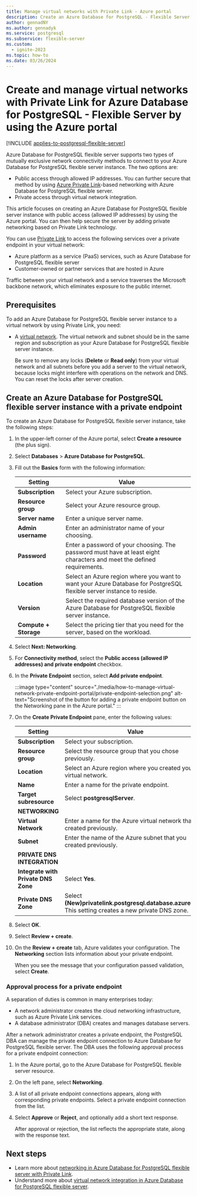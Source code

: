 ```yaml
---
title: Manage virtual networks with Private Link - Azure portal
description: Create an Azure Database for PostgreSQL - Flexible Server instance with public access by using the Azure portal, and add private networking to the server based on Azure Private Link.
author: gennadNY
ms.author: gennadyk
ms.service: postgresql
ms.subservice: flexible-server
ms.custom:
  - ignite-2023
ms.topic: how-to
ms.date: 03/26/2024
---
```



# Create and manage virtual networks with Private Link for Azure Database for PostgreSQL - Flexible Server by using the Azure portal

[!INCLUDE [applies-to-postgresql-flexible-server](../includes/applies-to-postgresql-flexible-server.md)]

Azure Database for PostgreSQL flexible server supports two types of mutually exclusive network connectivity methods to connect to your Azure Database for PostgreSQL flexible server instance. The two options are:

* Public access through allowed IP addresses. You can further secure that method by using [Azure Private Link](./concepts-networking-private-link.md)-based networking with Azure Database for PostgreSQL flexible server. 
* Private access through virtual network integration.

This article focuses on creating an Azure Database for PostgreSQL flexible server instance with public access (allowed IP addresses) by using the Azure portal. You can then help secure the server by adding private networking based on Private Link technology.

You can use [Private Link](../../private-link/private-link-overview.md) to access the following services over a private endpoint in your virtual network:

* Azure platform as a service (PaaS) services, such as Azure Database for PostgreSQL flexible server
* Customer-owned or partner services that are hosted in Azure

Traffic between your virtual network and a service traverses the Microsoft backbone network, which eliminates exposure to the public internet.



## Prerequisites

To add an Azure Database for PostgreSQL flexible server instance to a virtual network by using Private Link, you need:

* A [virtual network](../../virtual-network/quick-create-portal.md#create-a-virtual-network). The virtual network and subnet should be in the same region and subscription as your Azure Database for PostgreSQL flexible server instance.

  Be sure to remove any locks (**Delete** or **Read only**) from your virtual network and all subnets before you add a server to the virtual network, because locks might interfere with operations on the network and DNS. You can reset the locks after server creation.


## Create an Azure Database for PostgreSQL flexible server instance with a private endpoint

To create an Azure Database for PostgreSQL flexible server instance, take the following steps:

1. In the upper-left corner of the Azure portal, select **Create a resource** (the plus sign).

2. Select **Databases** > **Azure Database for PostgreSQL**.

3. Fill out the **Basics** form with the following information:

   |Setting |Value|
   |---------|------|
   |**Subscription**| Select your Azure subscription.|
   |**Resource group**| Select your Azure resource group.|
   |**Server name**| Enter a unique server name.|
   |**Admin username** |Enter an administrator name of your choosing.|
   |**Password**|Enter a password of your choosing. The password must have at least eight characters and meet the defined requirements.|
   |**Location**|Select an Azure region where you want to want your Azure Database for PostgreSQL flexible server instance to reside.|
   |**Version**|Select the required database version of the Azure Database for PostgreSQL flexible server instance.|
   |**Compute + Storage**|Select the pricing tier that you need for the server, based on the workload.|

5. Select **Next: Networking**.

6. For **Connectivity method**, select the **Public access (allowed IP addresses) and private endpoint** checkbox.

7. In the **Private Endpoint** section, select **Add private endpoint**.

    :::image type="content" source="./media/how-to-manage-virtual-network-private-endpoint-portal/private-endpoint-selection.png" alt-text="Screenshot of the button for adding a private endpoint button on the Networking pane in the Azure portal." :::
8. On the **Create Private Endpoint** pane, enter the following values:

   |Setting|Value|
   |---------|------|
   |**Subscription**| Select your subscription.|
   |**Resource group**| Select the resource group that you chose previously.|
   |**Location**|Select an Azure region where you created your virtual network.|
   |**Name**|Enter a name for the private endpoint.|
   |**Target subresource**|Select **postgresqlServer**.|
   |**NETWORKING**|
   |**Virtual Network**| Enter a name for the Azure virtual network that you created previously. |
   |**Subnet**|Enter the name of the Azure subnet that you created previously.|
   |**PRIVATE DNS INTEGRATION**|
   |**Integrate with Private DNS Zone**| Select **Yes**.|
   |**Private DNS Zone**| Select **(New)privatelink.postgresql.database.azure.com**. This setting creates a new private DNS zone.|

9. Select **OK**.

10. Select **Review + create**.

11. On the **Review + create** tab, Azure validates your configuration. The **Networking** section lists information about your private endpoint.

    When you see the message that your configuration passed validation, select **Create**.

### Approval process for a private endpoint

A separation of duties is common in many enterprises today:

* A network administrator creates the cloud networking infrastructure, such as Azure Private Link services.
* A database administrator (DBA) creates and manages database servers.

After a network administrator creates a private endpoint, the PostgreSQL DBA can manage the private endpoint connection to Azure Database for PostgreSQL flexible server. The DBA uses the following approval process for a private endpoint connection:

1. In the Azure portal, go to the Azure Database for PostgreSQL flexible server resource.

1. On the left pane, select **Networking**.

1. A list of all private endpoint connections appears, along with corresponding private endpoints. Select a private endpoint connection from the list.

1. Select **Approve** or **Reject**, and optionally add a short text response.

   After approval or rejection, the list reflects the appropriate state, along with the response text.

## Next steps

* Learn more about [networking in Azure Database for PostgreSQL flexible server with Private Link](./concepts-networking-private-link.md).
* Understand more about [virtual network integration in Azure Database for PostgreSQL flexible server](./concepts-networking-private.md).
